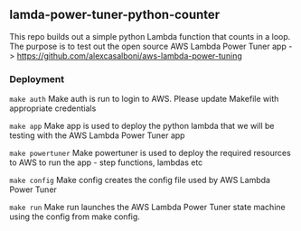 ## lamda-power-tuner-python-counter
This repo builds out a simple python Lambda function that counts in a loop.\
The purpose is to test out the open source AWS Lambda Power Tuner app -> https://github.com/alexcasalboni/aws-lambda-power-tuning

### Deployment
`make auth`
Make auth is run to login to AWS. Please update Makefile with appropriate credentials

`make app`
Make app is used to deploy the python lambda that we will be testing with the AWS Lambda Power Tuner app

`make powertuner`
Make powertuner is used to deploy the required resources to AWS to run the app - step functions, lambdas etc

`make config`
Make config creates the config file used by AWS Lambda Power Tuner

`make run`
Make run launches the AWS Lambda Power Tuner state machine using the config from make config.